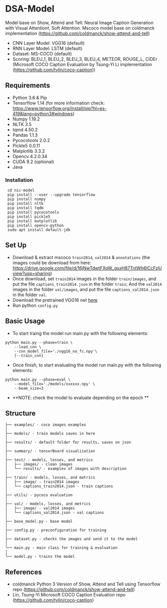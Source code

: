 # DSA-Model

Model base on Show, Attend and Tell: Neural Image Caption Generation with Visual Attentiont, Soft Attention.
Mscoco model base on coldmanck implementation (https://github.com/coldmanck/show-attend-and-tell)
- CNN Layer Model: VGG16 (default)
- RNN Layer Model: LSTM (default)
- Dataset: MS-COCO (default)
- Scoring: BLEU_1, BLEU_2, BLEU_3, BLEU_4, METEOR, ROUGE_L, CIDEr (Microsoft COCO Caption Evaluation by Tsung-Yi Li implementation (https://github.com/tylin/coco-caption))

## Requirements
- Python 3.6 & Pip
- Tensorflow 1.14 (for more information check: https://www.tensorflow.org/install/pip?hl=es-419&lang=python3#windows)
- Numpy 1.19.2
- NLTK 3.5
- tqmd 4.50.2
- Pandas 1.1.3
- Pycocotools 2.0.2
- Pickle5 0.0.11
- Matplotlib 3.3.2
- Opencv 4.2.0.34
- CUDA 9.2 (optional)
- Java

### Installation 
```
 cd nic-model
 pip install --user --upgrade tensorflow  
 pip install numpy
 pip install nltk
 pip install tqdm
 pip install pycocotools
 pip install pickle5
 pip install matplotlib
 pip install opencv-python
 sudo apt install default-jdk
```

## Set Up
- Download & extract mscoco `train2014`, `val2014` & `annotations` (the images could be download from here: https://drive.google.com/file/d/16jNwTdwtFXoW_gsxH87TntWh6ICcFzIj/view?usp=sharing)
- Once download, set `train2014` images in the folder `train/images`, and put the file `captions_train2014.json` in the folder `train`; And the `val2014` images in the folder `val/images`, and put the file `captions_val2014.json` in the folder `val`.
- Download the pretrained VGG16 net [here](https://app.box.com/s/idt5khauxsamcg3y69jz13w6sc6122ph)
- Run python `config.py`

## Basic Usage
- To start traing the model run main.py with the following elements:
```
python main.py --phase=train \
    --load_cnn \
    --cnn_model_file='./vgg16_no_fc.npy'\
    [--train_cnn]  
 ```
 -  Once finish, to start evaluating the model run main.py with the following elements:
```
python main.py --phase=eval \
    --model_file='./models/xxxxxx.npy' \
    --beam_size=3
```
- **NOTE: check the model to evaluate depending on the epoch **

## Structure
```
├── examples/ - coco images examples
│
├── models/ - train models saves in here
│
├── results/ - default folder for results, saves on json
│
├── summary/ - tensorBoard visualization
│
├── test/ - models, losses, and metrics
│   ├── images/ - clean images 
│   └── results/ - examples of images with description
│
├── train/ - models, losses, and metrics
│   ├── image/ - train2014 images
│   └── captions_train2014.json - train captions
│
├── utils/ - pycoco evaluation
│   
├── val/ - models, losses, and metrics
│   ├── image/ - val2014 images
│   └── captions_val2014.json - val captions
│
├── base_model.py - base model
│
├── config.py - preconfiguration for training
│
├── dataset.py - checks the images and send it to the model
│
└── main.py - main class for training & evaluation
│
└── model.py - trains the model

```

## References

* coldmanck Python 3 Version of Show, Attend and Tell using Tensorflow repo (https://github.com/coldmanck/show-attend-and-tell)
* Lin, Tsung-Yi Microsoft COCO Caption Evaluation repo (https://github.com/tylin/coco-caption)
